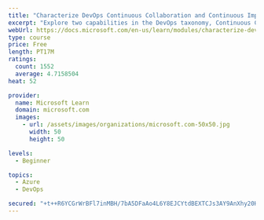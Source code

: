 ```yaml
---
title: "Characterize DevOps Continuous Collaboration and Continuous Improvement"
excerpt: "Explore two capabilities in the DevOps taxonomy, Continuous Collaboration and Continuous Improvement."
webUrl: https://docs.microsoft.com/en-us/learn/modules/characterize-devops-continous-collaboration-improvement/
type: course
price: Free
length: PT17M
ratings:
  count: 1552
  average: 4.7158504
heat: 52

provider:
  name: Microsoft Learn
  domain: microsoft.com
  images:
    - url: /assets/images/organizations/microsoft.com-50x50.jpg
      width: 50
      height: 50

levels:
  - Beginner

topics:
  - Azure
  - DevOps

secured: "+t++R6YCGrWrBFl7inMBH/7bA5DFaAo4L6Y8EJCYtdBEXTCJs3AY9AnXhy20HQ300x62KFQiZAJmIuJzl+JCefWd8AU1+5d5GslNkKYUsXNzsNVUpQsD0f4eHTLUZT5rhQNF4+cthe1tttNzGoeIDUld1ywtgEvJzfQ2exH7ywVHp4ZB1L2atQtcWvr6XC1qDLBPd8VhCV0KGt+Uny+nLSsrHxx5n1Rgw/F7k0vsBgCDGIflTHSxJEpjluM9SuSj9VspKAiovoRGkfcf0mm7BtpfTP9Icl9W0W/LDfED+F9GdqHZ4cTqKpfmYs1ORMw6JFkxHoDLAft/iQ+G2TNYorBqXsAcFP7zyFpDTjsLPDru88WwboDyQ+tRYfDL8qy5jVjwvRgl8fwHfDIFo7/vc1B8h0znREBsq708zIW1C7A=;wp6iAIryo6Vw4jYC3dRzaQ=="
---
```


